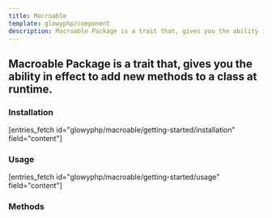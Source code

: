 ```yaml
---
title: Macroable
template: glowyphp/component
description: Macroable Package is a trait that, gives you the ability in effect to add new methods to a class at runtime.
---
```


<h2 class="font-normal text-lg">
Macroable Package is a trait that, gives you the ability in effect to add new methods to a class at runtime.
</h2>

### Installation

[entries_fetch id="glowyphp/macroable/getting-started/installation" field="content"]

### Usage

[entries_fetch id="glowyphp/macroable/getting-started/usage" field="content"]

### Methods
